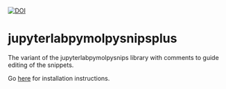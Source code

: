 [![DOI](https://zenodo.org/badge/DOI/10.5281/zenodo.4429722.svg)](https://doi.org/10.5281/zenodo.4429722)

# jupyterlabpymolpysnipsplus

The variant of the  jupyterlabpymolpysnips library with comments to guide editing of the snippets.

Go [here](https://github.com/MooersLab/jupyterlabpymolpysnips) for installation instructions.


